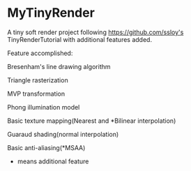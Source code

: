 # MyTinyRender
A tiny soft render project following https://github.com/ssloy's TinyRenderTutorial with additional features added.

Feature accomplished:

Bresenham's line drawing algorithm

Triangle rasterization

MVP transformation

Phong illumination model

Basic texture mapping(Nearest and *Bilinear interpolation)

Guaraud shading(normal interpolation)

Basic anti-aliasing(*MSAA)

* means additional feature
